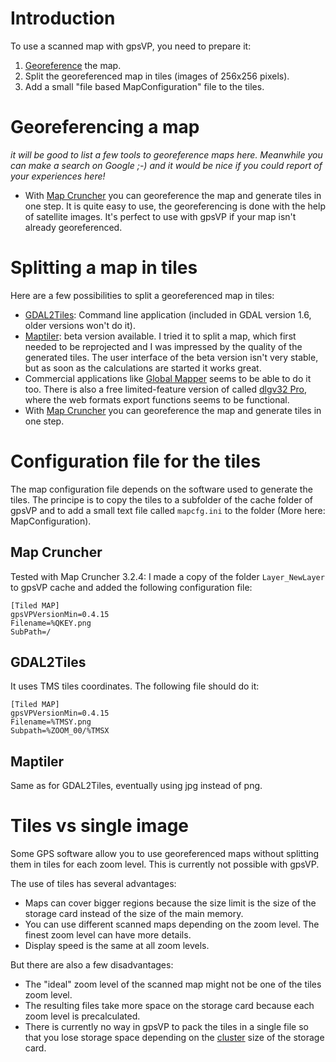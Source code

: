 

# Introduction #

To use a scanned map with gpsVP, you need to prepare it:
  1. [Georeference](http://en.wikipedia.org/wiki/Georeference) the map.
  1. Split the georeferenced map in tiles (images of 256x256 pixels).
  1. Add a small "file based MapConfiguration" file to the tiles.


# Georeferencing a map #

_it will be good to list a few tools to georeference maps here. Meanwhile you can make a search on Google ;-) and it would be nice if you could report of your experiences here!_

  * With [Map Cruncher](http://research.microsoft.com/en-us/um/redmond/projects/mapcruncher/) you can georeference the map and generate tiles in one step. It is quite easy to use, the georeferencing is done with the help of satellite images. It's perfect to use with gpsVP if your map isn't already georeferenced.


# Splitting a map in tiles #

Here are a few possibilities to split a georeferenced map in tiles:
  * [GDAL2Tiles](http://www.klokan.cz/projects/gdal2tiles/): Command line application (included in GDAL version 1.6, older versions won't do it).
  * [Maptiler](http://www.maptiler.org/): beta version available. I tried it to split a map, which first needed to be reprojected and I was impressed by the quality of the generated tiles. The user interface of the beta version isn't very stable, but as soon as the calculations are started it works great.
  * Commercial applications like [Global Mapper](http://www.globalmapper.com/) seems to be able to do it too. There is also a free limited-feature version of called [dlgv32 Pro](http://mcmcweb.er.usgs.gov/drc/dlgv32pro/), where the web formats export functions seems to be functional.
  * With [Map Cruncher](http://research.microsoft.com/en-us/um/redmond/projects/mapcruncher/) you can georeference the map and generate tiles in one step.


# Configuration file for the tiles #

The map configuration file depends on the software used to generate the tiles. The principe is to copy the tiles to a subfolder of the cache folder of gpsVP and to add a small text file called `mapcfg.ini` to the folder (More here: MapConfiguration).

## Map Cruncher ##
Tested with Map Cruncher 3.2.4: I made a copy of the folder `Layer_NewLayer` to gpsVP cache and added the following configuration file:
```
[Tiled MAP]
gpsVPVersionMin=0.4.15
Filename=%QKEY.png
SubPath=/
```

## GDAL2Tiles ##
It uses TMS tiles coordinates. The following file should do it:
```
[Tiled MAP]
gpsVPVersionMin=0.4.15
Filename=%TMSY.png
Subpath=%ZOOM_00/%TMSX
```

## Maptiler ##
Same as for GDAL2Tiles, eventually using jpg instead of png.

# Tiles vs single image #

Some GPS software allow you to use georeferenced maps without splitting them in tiles for each zoom level. This is currently not possible with gpsVP.

The use of tiles has several advantages:
  * Maps can cover bigger regions because the size limit is the size of the storage card instead of the size of the main memory.
  * You can use different scanned maps depending on the zoom level. The finest zoom level can have more details.
  * Display speed is the same at all zoom levels.

But there are also a few disadvantages:
  * The "ideal" zoom level of the scanned map might not be one of the tiles zoom level.
  * The resulting files take more space on the storage card because each zoom level is precalculated.
  * There is currently no way in gpsVP to pack the tiles in a single file so that you lose storage space depending on the [cluster](http://en.wikipedia.org/wiki/Cluster_(file_system)) size of the storage card.